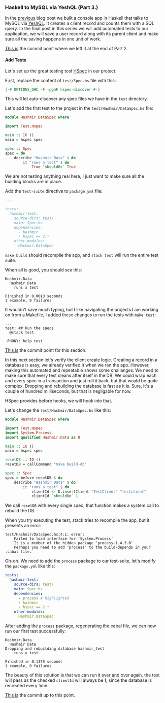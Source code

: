 ### Haskell to MySQL via YeshQL (Part 3.)


In the [previous](/blog/2017/12/haskell_to_mysql_via_yeshql_part_2.md) blog post we built a console app in Haskell that talks to MySQL via [YeshQL](https://github.com/tdammers/yeshql). It creates a client record and counts them with a SQL query.
In the final post in this series we will add automated tests to our application, we will save a user record along with its parent client and make sure all the saving happens in one unit of work.

[This is](https://github.com/adomokos/hashmir/commit/275d45ad1f6abe1f6f5eccb0e67c552543c96c90) the commit point where we left it at the end of Part 2.

#### Add Tests

Let's set up the great testing tool [HSpec](some_link_to_hspec) in our project.

First, replace the content of `test/Spec.hs` file with this:

```haskell
{-# OPTIONS_GHC -F -pgmF hspec-discover #-}
```

This will let auto-discover any spec files we have in the `test` directory.

Let's add the first test to the project in the `test/Hashmir/DataSpec.hs` file:

```haskell
module Hashmir.DataSpec where

import Test.Hspec

main :: IO ()
main = hspec spec

spec :: Spec
spec = do
    describe "Hashmir Data" $ do
        it "runs a test" $ do
            True `shouldBe` True
```

We are not testing anything real here, I just want to make sure all the building blocks are in place.

Add the `test-suite` directive to `package.yml` file:

```yaml
...

tests:
  hashmir-test:
    source-dirs: test/
    main: Spec.hs
    dependencies:
      - hashmir
      - hspec == 2.*
    other-modules:
      Hashmir.DataSpec
```

`make build` should recomplie the app, and `stack test` will run the entire test suite.

When all is good, you should see this:

```shell
Hashmir.Data
  Hashmir Data
    runs a test

Finished in 0.0010 seconds
1 example, 0 failures
```

It wouldn't save much typing, but I like navigating the projects I am working on from a Makefile, I added these changes to run the tests with `make test`:

```shell
...
test: ## Run the specs
  @stack test

.PHONY: help test
```

[This is](https://github.com/adomokos/hashmir/commit/9f7c14e6aa518da44338b7426822173053ecf6c0) the commit point for this section.

In this next section let's verify the client create logic. Creating a record in a database is easy, we already verified it when we ran the app. However, making this automated and repeatable shows some challanges. We need to make sure that every test cleans after itself in the DB. We could wrap each and every spec in a transaction and just roll it back, but that would be quite complex. Dropping and rebuilding the database is fast as it is. Sure, it's a couple of hundred milliseconds, but that is negligable for now.

HSpec provides before hooks, we will hook into that.

Let's change the `test/Hashmir/DataSpec.hs` like this:

```haskell
module Hashmir.DataSpec where

import Test.Hspec
import System.Process
import qualified Hashmir.Data as D

main :: IO ()
main = hspec spec

resetDB :: IO ()
resetDB = callCommand "make build-db"

spec :: Spec
spec = before resetDB $ do
    describe "Hashmir Data" $ do
        it "runs a test" $ do
            clientId <- D.insertClient "TestClient" "testclient"
            clientId `shouldBe` 1
```

We call `resetDB` with every single spec, that function makes a system call to rebuild the DB.

When you try executing the test, stack tries to recompile the app, but it presents an error:

```shell
test/Hashmir/DataSpec.hs:4:1: error:
    Failed to load interface for ‘System.Process’
    It is a member of the hidden package ‘process-1.4.3.0’.
    Perhaps you need to add ‘process’ to the build-depends in your .cabal file.
```

Oh-oh. We need to add the `process` package to our test-suite, let's modify the `package.yml` like this:

```yaml
tests:
  hashmir-test:
    source-dirs: test/
    main: Spec.hs
    dependencies:
      - process # highlighted
      - hashmir
      - hspec == 2.*
    other-modules:
      Hashmir.DataSpec
```

After adding the `process` package, regenerating the cabal file, we can now run our first test successfully:

```shell
Hashmir.Data
  Hashmir Data
Dropping and rebuilding database hashmir_test
    runs a test

Finished in 0.1378 seconds
1 example, 0 failures
```

The beauty of this solution is that we can run it over and over again, the test will pass as the checked `clientId` will always be 1, since the database is recreated every time.

[This is](https://github.com/adomokos/hashmir/commit/af99147ab05146dcf37954886d0f23e3cef79bfd) the commit up to this point.
